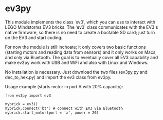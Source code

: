 ev3py
=====

This module implements the class 'ev3', which you can use to interact with LEGO Mindstorms EV3 bricks. The 'ev3' class communicates with the EV3's native firmware, so there is no need to create a bootable SD card; just turn on the EV3 and start coding.

For now the module is still inchoate; it only covers two basic functions (starting motors and reading data from sensors) and it only works on Macs, and only via Bluetooth. The goal is to eventually cover all EV3 capability and make ev3py work with USB and WiFi and also with Linux and Windows.

No installation is necessary. Just download the two files (ev3py.py and dec_to_hex.py) and import the ev3 class from ev3py.

Usage example (starts motor in port A with 20% capacity):

    from ev3py import ev3

    mybrick = ev3()
    mybrick.connect('bt') # connect with EV3 via Bluetooth
    mybrick.start_motor(port = 'a', power = 20)
